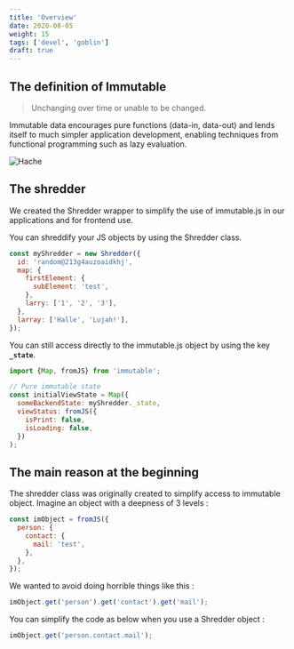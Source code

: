 ```yaml
---
title: 'Overview'
date: 2020-08-05
weight: 15
tags: ['devel', 'goblin']
draft: true
---
```


## The definition of Immutable

> Unchanging over time or unable to be changed.

Immutable data encourages pure functions (data-in, data-out) and lends itself to
much simpler application development, enabling techniques from functional
programming such as lazy evaluation.

![Hache](/img/goblin-blupi-hache.png?width=600px)

## The shredder

We created the Shredder wrapper to simplify the use of immutable.js in our
applications and for frontend use.

You can shreddify your JS objects by using the Shredder class.

```js
const myShredder = new Shredder({
  id: 'random@213g4auzoaidkhj',
  map: {
    firstElement: {
      subElement: 'test',
    },
    larry: ['1', '2', '3'],
  },
  larray: ['Halle', 'Lujah!'],
});
```

You can still access directly to the immutable.js object by using the key
**`_state`**.

```js
import {Map, fromJS} from 'immutable';

// Pure immutable state
const initialViewState = Map({
  someBackendState: myShredder._state,
  viewStatus: fromJS({
    isPrint: false,
    isLoading: false,
  })
);
```

## The main reason at the beginning

The shredder class was originally created to simplify access to immutable
object. Imagine an object with a deepness of 3 levels :

```js
const imObject = fromJS({
  person: {
    contact: {
      mail: 'test',
    },
  },
});
```

We wanted to avoid doing horrible things like this :

```js
imObject.get('person').get('contact').get('mail');
```

You can simplify the code as below when you use a Shredder object :

```js
imObject.get('person.contact.mail');
```
